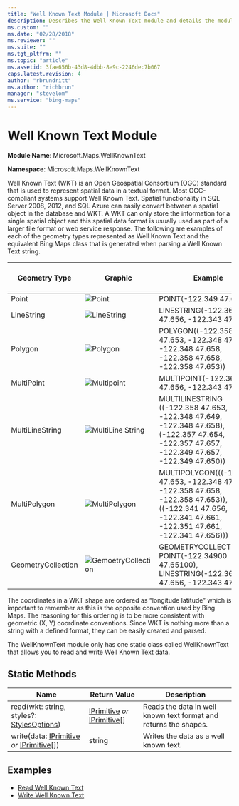 ```yaml
---
title: "Well Known Text Module | Microsoft Docs"
description: Describes the Well Known Text module and details the module's geometry types, static methods, and code examples.
ms.custom: ""
ms.date: "02/28/2018"
ms.reviewer: ""
ms.suite: ""
ms.tgt_pltfrm: ""
ms.topic: "article"
ms.assetid: 3fae656b-43d8-4dbb-8e9c-2246dec7b067
caps.latest.revision: 4
author: "rbrundritt"
ms.author: "richbrun"
manager: "stevelom"
ms.service: "bing-maps"
---
```


# Well Known Text Module

**Module Name**: Microsoft.Maps.WellKnownText

**Namespace**: Microsoft.Maps.WellKnownText

Well Known Text (WKT) is an Open Geospatial Consortium (OGC) standard that is used to represent spatial data in a textual format. Most OGC-compliant systems support Well Known Text. Spatial functionality in SQL Server 2008, 2012, and SQL Azure can easily convert between a spatial object in the database and WKT. A WKT can only store the information for a single spatial object and this spatial data format is usually used as part of a larger file format or web service response. The following are examples of each of the geometry types represented as Well Known Text and the equivalent Bing Maps class that is generated when parsing a Well Known Text string. 

Geometry Type             | Graphic                                                                | Example                                                                                              | Equivalent Bing Maps Class
------------------------- | --------------------------------------------------------------- | ---------------------------------------------------------------------------------------------------- | ---------------------------------------------------
Point                     | ![Point](../media/bmv8-wellknowntextmodule-point.png)              | POINT(-122.349 47.651)                                                                               | Pushpin
LineString                | ![LineString](../media/bmv8-wellknowntextmodule-linestring.png)    | LINESTRING(-122.360 47.656, -122.343 47.656)                                                                   | Polyline
Polygon                   | ![Polygon](../media/bmv8-wellknowntextmodule-polygon.png)          | POLYGON((-122.358 47.653, -122.348 47.649, -122.348 47.658, -122.358 47.658, -122.358 47.653))                 | Polygon
MultiPoint                | ![Multipoint](../media/bmv8-wellknowntextmodule-multipoint.png)    | MULTIPOINT(-122.360 47.656, -122.343 47.656)                                                                   | Pushpin[]
MultiLineString           | ![MultiLine String](../media/bmv8-wellknowntextmodule-multilinestring.png)         | MULTILINESTRING ((-122.358 47.653, -122.348 47.649, -122.348 47.658), (-122.357 47.654, -122.357 47.657, -122.349 47.657, -122.349 47.650))  |  Polyline[]
MultiPolygon	 	      | ![MultiPolygon](../media/bmv8-wellknowntextmodule-multipolygon.png)         | MULTIPOLYGON(((-122.358 47.653, -122.348 47.649, -122.358 47.658, -122.358 47.653)), ((-122.341 47.656, -122.341 47.661, -122.351 47.661, -122.341 47.656)))  | Polygon[]
GeometryCollection        | ![GemoetryCollection](../media/bmv8-wellknowntextmodule-geometrycollection.png)         | GEOMETRYCOLLECTION ( POINT(-122.34900 47.65100), LINESTRING(-122.360 47.656, -122.343 47.656))                 | (Pushpin _or_ Polyline _or_ Polygon)[]

The coordinates in a WKT shape are ordered as “longitude latitude” which is important to remember as this is the opposite convention used by Bing Maps. The reasoning for this ordering is to be more consistent with geometric (X, Y) coordinate conventions. Since WKT is nothing more than a string with a defined format, they can be easily created and parsed.

The WellKnownText module only has one static class called WellKnownText that allows you to read and write Well Known Text data. 

## Static Methods

Name                                         | Return Value                   | Description
-------------------------------------------- | ------------------------------ | ----------------------------------------
read(wkt: string, styles?: [StylesOptions](../map-control-api/stylesoptions-object.md))         | [IPrimitive](../map-control-api/iprimitive-class.md) _or_ [IPrimitive](../map-control-api/iprimitive-class.md)[]   | Reads the data in well known text format and returns the shapes.
write(data: [IPrimitive](../map-control-api/iprimitive-class.md) _or_ [IPrimitive](../map-control-api/iprimitive-class.md)[])          | string                         | Writes the data as a well known text.


## Examples

  * [Read Well Known Text](../map-control-concepts/well-known-text-examples/well-known-text-read-example.md)
  * [Write Well Known Text](../map-control-concepts/well-known-text-examples/well-known-text-write-example.md)
  
  


